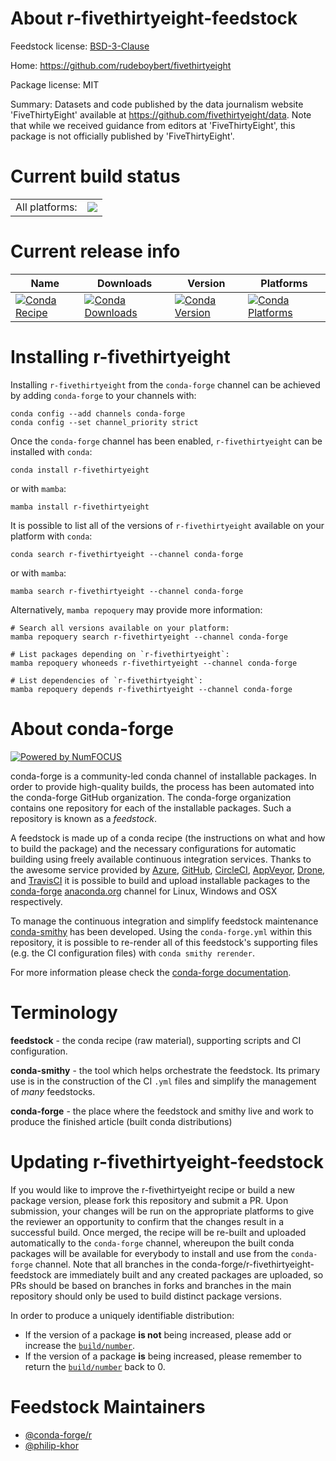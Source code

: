 About r-fivethirtyeight-feedstock
=================================

Feedstock license: [BSD-3-Clause](https://github.com/conda-forge/r-fivethirtyeight-feedstock/blob/main/LICENSE.txt)

Home: https://github.com/rudeboybert/fivethirtyeight

Package license: MIT

Summary: Datasets and code published by the data journalism website  'FiveThirtyEight' available at <https://github.com/fivethirtyeight/data>.  Note that while we received guidance from editors at 'FiveThirtyEight', this  package is not officially published by 'FiveThirtyEight'.

Current build status
====================


<table><tr><td>All platforms:</td>
    <td>
      <a href="https://dev.azure.com/conda-forge/feedstock-builds/_build/latest?definitionId=2411&branchName=main">
        <img src="https://dev.azure.com/conda-forge/feedstock-builds/_apis/build/status/r-fivethirtyeight-feedstock?branchName=main">
      </a>
    </td>
  </tr>
</table>

Current release info
====================

| Name | Downloads | Version | Platforms |
| --- | --- | --- | --- |
| [![Conda Recipe](https://img.shields.io/badge/recipe-r--fivethirtyeight-green.svg)](https://anaconda.org/conda-forge/r-fivethirtyeight) | [![Conda Downloads](https://img.shields.io/conda/dn/conda-forge/r-fivethirtyeight.svg)](https://anaconda.org/conda-forge/r-fivethirtyeight) | [![Conda Version](https://img.shields.io/conda/vn/conda-forge/r-fivethirtyeight.svg)](https://anaconda.org/conda-forge/r-fivethirtyeight) | [![Conda Platforms](https://img.shields.io/conda/pn/conda-forge/r-fivethirtyeight.svg)](https://anaconda.org/conda-forge/r-fivethirtyeight) |

Installing r-fivethirtyeight
============================

Installing `r-fivethirtyeight` from the `conda-forge` channel can be achieved by adding `conda-forge` to your channels with:

```
conda config --add channels conda-forge
conda config --set channel_priority strict
```

Once the `conda-forge` channel has been enabled, `r-fivethirtyeight` can be installed with `conda`:

```
conda install r-fivethirtyeight
```

or with `mamba`:

```
mamba install r-fivethirtyeight
```

It is possible to list all of the versions of `r-fivethirtyeight` available on your platform with `conda`:

```
conda search r-fivethirtyeight --channel conda-forge
```

or with `mamba`:

```
mamba search r-fivethirtyeight --channel conda-forge
```

Alternatively, `mamba repoquery` may provide more information:

```
# Search all versions available on your platform:
mamba repoquery search r-fivethirtyeight --channel conda-forge

# List packages depending on `r-fivethirtyeight`:
mamba repoquery whoneeds r-fivethirtyeight --channel conda-forge

# List dependencies of `r-fivethirtyeight`:
mamba repoquery depends r-fivethirtyeight --channel conda-forge
```


About conda-forge
=================

[![Powered by
NumFOCUS](https://img.shields.io/badge/powered%20by-NumFOCUS-orange.svg?style=flat&colorA=E1523D&colorB=007D8A)](https://numfocus.org)

conda-forge is a community-led conda channel of installable packages.
In order to provide high-quality builds, the process has been automated into the
conda-forge GitHub organization. The conda-forge organization contains one repository
for each of the installable packages. Such a repository is known as a *feedstock*.

A feedstock is made up of a conda recipe (the instructions on what and how to build
the package) and the necessary configurations for automatic building using freely
available continuous integration services. Thanks to the awesome service provided by
[Azure](https://azure.microsoft.com/en-us/services/devops/), [GitHub](https://github.com/),
[CircleCI](https://circleci.com/), [AppVeyor](https://www.appveyor.com/),
[Drone](https://cloud.drone.io/welcome), and [TravisCI](https://travis-ci.com/)
it is possible to build and upload installable packages to the
[conda-forge](https://anaconda.org/conda-forge) [anaconda.org](https://anaconda.org/)
channel for Linux, Windows and OSX respectively.

To manage the continuous integration and simplify feedstock maintenance
[conda-smithy](https://github.com/conda-forge/conda-smithy) has been developed.
Using the ``conda-forge.yml`` within this repository, it is possible to re-render all of
this feedstock's supporting files (e.g. the CI configuration files) with ``conda smithy rerender``.

For more information please check the [conda-forge documentation](https://conda-forge.org/docs/).

Terminology
===========

**feedstock** - the conda recipe (raw material), supporting scripts and CI configuration.

**conda-smithy** - the tool which helps orchestrate the feedstock.
                   Its primary use is in the construction of the CI ``.yml`` files
                   and simplify the management of *many* feedstocks.

**conda-forge** - the place where the feedstock and smithy live and work to
                  produce the finished article (built conda distributions)


Updating r-fivethirtyeight-feedstock
====================================

If you would like to improve the r-fivethirtyeight recipe or build a new
package version, please fork this repository and submit a PR. Upon submission,
your changes will be run on the appropriate platforms to give the reviewer an
opportunity to confirm that the changes result in a successful build. Once
merged, the recipe will be re-built and uploaded automatically to the
`conda-forge` channel, whereupon the built conda packages will be available for
everybody to install and use from the `conda-forge` channel.
Note that all branches in the conda-forge/r-fivethirtyeight-feedstock are
immediately built and any created packages are uploaded, so PRs should be based
on branches in forks and branches in the main repository should only be used to
build distinct package versions.

In order to produce a uniquely identifiable distribution:
 * If the version of a package **is not** being increased, please add or increase
   the [``build/number``](https://docs.conda.io/projects/conda-build/en/latest/resources/define-metadata.html#build-number-and-string).
 * If the version of a package **is** being increased, please remember to return
   the [``build/number``](https://docs.conda.io/projects/conda-build/en/latest/resources/define-metadata.html#build-number-and-string)
   back to 0.

Feedstock Maintainers
=====================

* [@conda-forge/r](https://github.com/conda-forge/r/)
* [@philip-khor](https://github.com/philip-khor/)

